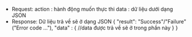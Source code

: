 - Request:
action : hành động muốn thực thi
data : dữ liệu dưới dạng JSON
- Response:
Dữ liệu trả về sẽ ở dạng JSON
{
    "result": "Success"/"Failure"("Error code ..."),
    "data" : {
        //data được trả về sẽ ở trong phần này
    }
}